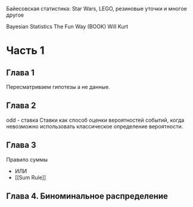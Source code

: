 
Байесовская статистика: Star Wars, LEGO, резиновые уточки и многое другое

Bayesian Statistics The Fun Way (BOOK)
Will Kurt

# Часть 1

## Глава 1

Пересматриваем гипотезы а не данные.

## Глава 2

odd - ставка
Ставки как способ оценки вероятностей событий, когда невозможно использовать классическое определение вероятности.

## Глава 3

Правило суммы
- ИЛИ
- [[Sum Rule]]



## Глава 4. Биноминальное распределение



